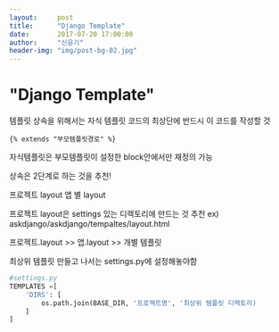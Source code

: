 ```yaml
---
layout:     post
title:      "Django Template"
date:       2017-07-20 17:00:00
author:     "신윤기"
header-img: "img/post-bg-02.jpg"
---
```


# "Django Template" #
템플릿 상속을 위해서는 자식 템플릿 코드의 최상단에 반드시 이 코드를 작성할 것 
```
{% extends "부모템플릿경로" %}
```

자식템플릿은 부모템플릿이 설정한 block안에서만 재정의 가능


상속은 2단계로 하는 것을 추천!


프로젝트 layout
앱 별 layout

프로젝트 layout은 settings 있는 디렉토리에 만드는 것 추천
ex)
askdjango/askdjango/tempaltes/layout.html

프로젝트.layout >> 앱.layout >> 개별 템플릿

최상위 템플릿 만들고 나서는 settings.py에 설정해놓야함

```python
#settings.py
TEMPLATES =[
    'DIRS': [
        os.path.join(BASE_DIR, '프로젝트명', '최상위 템플릿 디렉토리)
    ]
]
